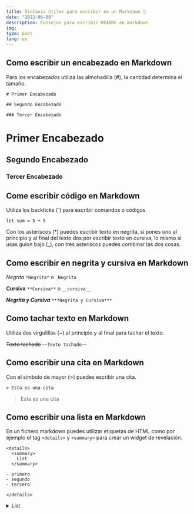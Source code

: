 ```yaml
---
title: Sintaxis útiles para escribir en un Markdown 📝
date: "2022-06-09"
description: Consejos para escribir README en markdown
img:
type: post
lang: es
---
```


## Como escribir un encabezado en Markdown

Para los encabezados utiliza las almohadilla (#), la cantidad determina el tamaño.

```
# Primer Encabezado

## Segundo Encabezado

### Tercer Encabezado
```
# Primer Encabezado

## Segundo Encabezado

### Tercer Encabezado

## Come escribir código en Markdown

Utiliza los backticks (`) para escribir comandos o códigos.

`let sum = 5 + 5`

Con los asteriscos (*) puedes escribir texto en negrita, si pones uno al principio y al final del texto dos por escribir texto en cursiva, lo mismo si usas guion bajo (_), con tres asteriscos puedes combinar las dos cosas.

## Como escribir en negrita y cursiva en Markdown

*Negrita* `*Negrita*` o `_Negrita_`

**Cursiva** `**Cursiva**` o `__cursiva__`

***Negrita y Cursiva*** `***Negrita y Cursiva***`

## Como tachar texto en Markdown

Utiliza dos virgulillas (~) al principio y al final para tachar el texto.

~~Texto tachado~~ `~~Texto tachado~~`

## Como escribir una cita en Markdown

Con el símbolo de mayor (>) puedes escribir una cita.

`> Esta es una cita`

> Esta es una cita

## Como escribir una lista en Markdown

En un fichero markdown puedes utilizar etiquetas de HTML como por ejemplo el tag `<details>` y `<summary>` para crear un widget de revelación.

```
<details>
  <summary>
    List
  </summary>

- primero
- segundo
- tercero

</details>
```

<details>
  <summary>
    List
  </summary>

- primero
- segundo
- tercero

</details>
